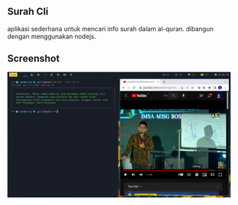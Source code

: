## Surah Cli
aplikasi sederhana untuk mencari info surah dalam al-quran. dibangun dengan menggunakan nodejs.

## Screenshot
![screenshot](screenshot.png)
